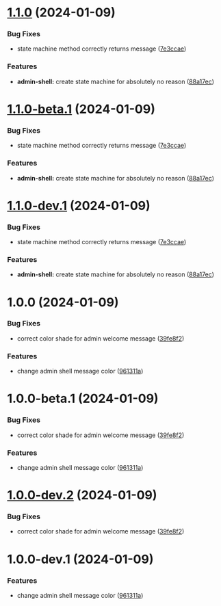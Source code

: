 # [1.1.0](https://github.com/awaissaeed530/nx-release-demo/compare/admin-web-v1.0.0...admin-web-v1.1.0) (2024-01-09)


### Bug Fixes

* state machine method correctly returns message ([7e3ccae](https://github.com/awaissaeed530/nx-release-demo/commit/7e3ccae70a6af3ac3d383ce421f4ec0fc23a8de4))


### Features

* **admin-shell:** create state machine for absolutely no reason ([88a17ec](https://github.com/awaissaeed530/nx-release-demo/commit/88a17ec8f7c796a76011b45e60b8378f3f3a1789))

# [1.1.0-beta.1](https://github.com/awaissaeed530/nx-release-demo/compare/admin-web-v1.0.0...admin-web-v1.1.0-beta.1) (2024-01-09)


### Bug Fixes

* state machine method correctly returns message ([7e3ccae](https://github.com/awaissaeed530/nx-release-demo/commit/7e3ccae70a6af3ac3d383ce421f4ec0fc23a8de4))


### Features

* **admin-shell:** create state machine for absolutely no reason ([88a17ec](https://github.com/awaissaeed530/nx-release-demo/commit/88a17ec8f7c796a76011b45e60b8378f3f3a1789))

# [1.1.0-dev.1](https://github.com/awaissaeed530/nx-release-demo/compare/admin-web-v1.0.0...admin-web-v1.1.0-dev.1) (2024-01-09)


### Bug Fixes

* state machine method correctly returns message ([7e3ccae](https://github.com/awaissaeed530/nx-release-demo/commit/7e3ccae70a6af3ac3d383ce421f4ec0fc23a8de4))


### Features

* **admin-shell:** create state machine for absolutely no reason ([88a17ec](https://github.com/awaissaeed530/nx-release-demo/commit/88a17ec8f7c796a76011b45e60b8378f3f3a1789))

# 1.0.0 (2024-01-09)


### Bug Fixes

* correct color shade for admin welcome message ([39fe8f2](https://github.com/awaissaeed530/nx-release-demo/commit/39fe8f2644ac4476afd338c10aa34517df76a58a))


### Features

* change admin shell message color ([961311a](https://github.com/awaissaeed530/nx-release-demo/commit/961311ad114fe92033c0f30da8786e19dc92e5c6))

# 1.0.0-beta.1 (2024-01-09)


### Bug Fixes

* correct color shade for admin welcome message ([39fe8f2](https://github.com/awaissaeed530/nx-release-demo/commit/39fe8f2644ac4476afd338c10aa34517df76a58a))


### Features

* change admin shell message color ([961311a](https://github.com/awaissaeed530/nx-release-demo/commit/961311ad114fe92033c0f30da8786e19dc92e5c6))

# [1.0.0-dev.2](https://github.com/awaissaeed530/nx-release-demo/compare/admin-web-v1.0.0-dev.1...admin-web-v1.0.0-dev.2) (2024-01-09)


### Bug Fixes

* correct color shade for admin welcome message ([39fe8f2](https://github.com/awaissaeed530/nx-release-demo/commit/39fe8f2644ac4476afd338c10aa34517df76a58a))

# 1.0.0-dev.1 (2024-01-09)


### Features

* change admin shell message color ([961311a](https://github.com/awaissaeed530/nx-release-demo/commit/961311ad114fe92033c0f30da8786e19dc92e5c6))

